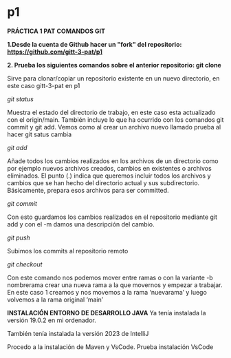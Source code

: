 # p1

**PRÁCTICA 1 PAT**
**COMANDOS GIT**

**1.Desde la cuenta de Github hacer un "fork" del repositorio:  https://github.com/gitt-3-pat/p1**
 

**2. Prueba los siguientes comandos sobre el anterior repositorio:
git clone**
 
Sirve para clonar/copiar un repositorio existente en un nuevo directorio, en este caso gitt-3-pat en p1

*git status*
 
Muestra el estado del directorio de trabajo, en este caso esta actualizado con el origin/main. También incluye lo que ha ocurrido con los comandos git commit y git add.
Vemos como al crear un archivo nuevo llamado prueba al hacer git satus cambia
 

*git add*

Añade todos los cambios realizados en los archivos de un directorio como por ejemplo nuevos archivos creados, cambios en existentes o archivos eliminados.
El punto (.) indica que queremos incluir todos los archivos y cambios que se han hecho del directorio actual y sus subdirectorio. Básicamente, prepara esos archivos para ser committed.

*git commit*
 
Con esto guardamos los cambios realizados en el repositorio mediante git add y con el -m damos una descripción del cambio. 

*git push*
 
Subimos los commits al repositorio remoto 


*git checkout*
 
Con este comando nos podemos mover entre ramas o con la variante -b nombrerama crear una nueva rama a la que movernos y empezar a trabajar. En este caso 1 creamos y nos movemos a la rama ‘nuevarama’ y luego volvemos a la rama original ‘main’

**INSTALACIÓN ENTORNO DE DESARROLLO JAVA**
Ya tenía instalada la versión 19.0.2 en mi ordenador.
 

También tenía instalada la versión 2023 de IntelliJ
 

Procedo a la instalación de Maven y VsCode.
Prueba instalación VsCode
 
